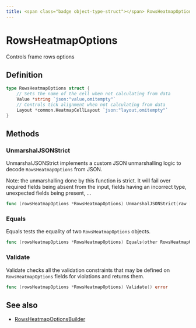 ```yaml
---
title: <span class="badge object-type-struct"></span> RowsHeatmapOptions
---
```

# <span class="badge object-type-struct"></span> RowsHeatmapOptions

Controls frame rows options

## Definition

```go
type RowsHeatmapOptions struct {
    // Sets the name of the cell when not calculating from data
    Value *string `json:"value,omitempty"`
    // Controls tick alignment when not calculating from data
    Layout *common.HeatmapCellLayout `json:"layout,omitempty"`
}
```
## Methods

### <span class="badge object-method"></span> UnmarshalJSONStrict

UnmarshalJSONStrict implements a custom JSON unmarshalling logic to decode `RowsHeatmapOptions` from JSON.

Note: the unmarshalling done by this function is strict. It will fail over required fields being absent from the input, fields having an incorrect type, unexpected fields being present, …

```go
func (rowsHeatmapOptions *RowsHeatmapOptions) UnmarshalJSONStrict(raw []byte) error
```

### <span class="badge object-method"></span> Equals

Equals tests the equality of two `RowsHeatmapOptions` objects.

```go
func (rowsHeatmapOptions *RowsHeatmapOptions) Equals(other RowsHeatmapOptions) bool
```

### <span class="badge object-method"></span> Validate

Validate checks all the validation constraints that may be defined on `RowsHeatmapOptions` fields for violations and returns them.

```go
func (rowsHeatmapOptions *RowsHeatmapOptions) Validate() error
```

## See also

 * <span class="badge builder"></span> [RowsHeatmapOptionsBuilder](./builder-RowsHeatmapOptionsBuilder.md)
